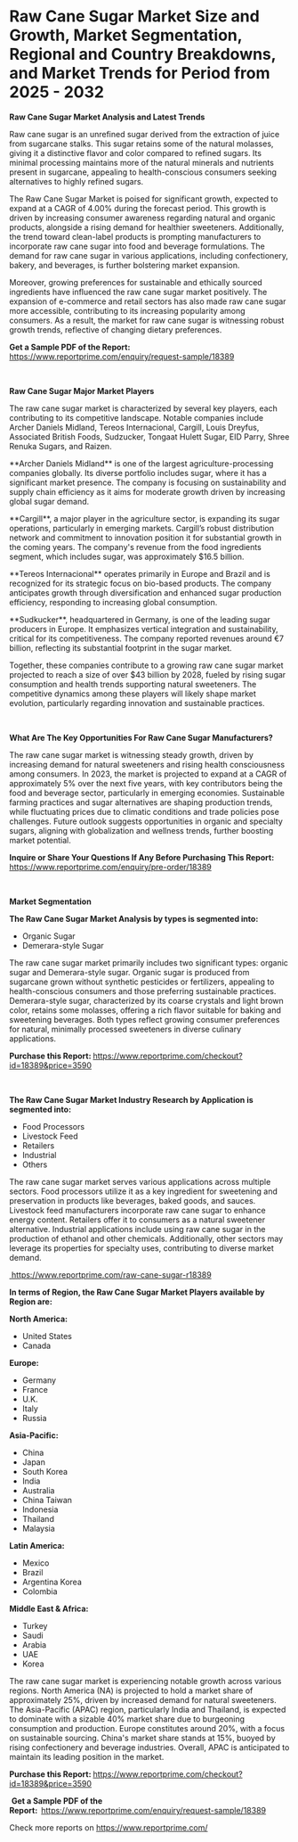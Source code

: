 <p><h1>Raw Cane Sugar Market Size and Growth, Market Segmentation, Regional and Country Breakdowns, and Market Trends for Period from 2025 -  2032</h1></p><p><strong>Raw Cane Sugar Market Analysis and Latest Trends</strong></p>
<p><p>Raw cane sugar is an unrefined sugar derived from the extraction of juice from sugarcane stalks. This sugar retains some of the natural molasses, giving it a distinctive flavor and color compared to refined sugars. Its minimal processing maintains more of the natural minerals and nutrients present in sugarcane, appealing to health-conscious consumers seeking alternatives to highly refined sugars.</p><p>The Raw Cane Sugar Market is poised for significant growth, expected to expand at a CAGR of 4.00% during the forecast period. This growth is driven by increasing consumer awareness regarding natural and organic products, alongside a rising demand for healthier sweeteners. Additionally, the trend toward clean-label products is prompting manufacturers to incorporate raw cane sugar into food and beverage formulations. The demand for raw cane sugar in various applications, including confectionery, bakery, and beverages, is further bolstering market expansion.</p><p>Moreover, growing preferences for sustainable and ethically sourced ingredients have influenced the raw cane sugar market positively. The expansion of e-commerce and retail sectors has also made raw cane sugar more accessible, contributing to its increasing popularity among consumers. As a result, the market for raw cane sugar is witnessing robust growth trends, reflective of changing dietary preferences.</p></p>
<p><strong>Get a Sample PDF of the Report:&nbsp;</strong> <a href="https://www.reportprime.com/enquiry/request-sample/18389?utm_campaign=2653&utm_medium=2&utm_source=Github&utm_content=ia&utm_term=19032025&utm_id=raw-cane-sugar">https://www.reportprime.com/enquiry/request-sample/18389</a></p>
<p>&nbsp;</p>
<p><strong>Raw Cane Sugar Major Market Players</strong></p>
<p><p>The raw cane sugar market is characterized by several key players, each contributing to its competitive landscape. Notable companies include Archer Daniels Midland, Tereos Internacional, Cargill, Louis Dreyfus, Associated British Foods, Sudzucker, Tongaat Hulett Sugar, EID Parry, Shree Renuka Sugars, and Raizen.</p><p>**Archer Daniels Midland** is one of the largest agriculture-processing companies globally. Its diverse portfolio includes sugar, where it has a significant market presence. The company is focusing on sustainability and supply chain efficiency as it aims for moderate growth driven by increasing global sugar demand.</p><p>**Cargill**, a major player in the agriculture sector, is expanding its sugar operations, particularly in emerging markets. Cargill’s robust distribution network and commitment to innovation position it for substantial growth in the coming years. The company's revenue from the food ingredients segment, which includes sugar, was approximately $16.5 billion.</p><p>**Tereos Internacional** operates primarily in Europe and Brazil and is recognized for its strategic focus on bio-based products. The company anticipates growth through diversification and enhanced sugar production efficiency, responding to increasing global consumption.</p><p>**Sudkucker**, headquartered in Germany, is one of the leading sugar producers in Europe. It emphasizes vertical integration and sustainability, critical for its competitiveness. The company reported revenues around €7 billion, reflecting its substantial footprint in the sugar market.</p><p>Together, these companies contribute to a growing raw cane sugar market projected to reach a size of over $43 billion by 2028, fueled by rising sugar consumption and health trends supporting natural sweeteners. The competitive dynamics among these players will likely shape market evolution, particularly regarding innovation and sustainable practices.</p></p>
<p>&nbsp;</p>
<p><strong>What Are The Key Opportunities For Raw Cane Sugar Manufacturers?</strong></p>
<p><p>The raw cane sugar market is witnessing steady growth, driven by increasing demand for natural sweeteners and rising health consciousness among consumers. In 2023, the market is projected to expand at a CAGR of approximately 5% over the next five years, with key contributors being the food and beverage sector, particularly in emerging economies. Sustainable farming practices and sugar alternatives are shaping production trends, while fluctuating prices due to climatic conditions and trade policies pose challenges. Future outlook suggests opportunities in organic and specialty sugars, aligning with globalization and wellness trends, further boosting market potential.</p></p>
<p><strong>Inquire or Share Your Questions If Any Before Purchasing This Report:</strong> <a href="https://www.reportprime.com/enquiry/pre-order/18389?utm_campaign=2653&utm_medium=2&utm_source=Github&utm_content=ia&utm_term=19032025&utm_id=raw-cane-sugar">https://www.reportprime.com/enquiry/pre-order/18389</a></p>
<p>&nbsp;</p>
<p><strong>Market Segmentation</strong></p>
<p><strong>The Raw Cane Sugar Market Analysis by types is segmented into:</strong></p>
<p><ul><li>Organic Sugar</li><li>Demerara-style Sugar</li></ul></p>
<p><p>The raw cane sugar market primarily includes two significant types: organic sugar and Demerara-style sugar. Organic sugar is produced from sugarcane grown without synthetic pesticides or fertilizers, appealing to health-conscious consumers and those preferring sustainable practices. Demerara-style sugar, characterized by its coarse crystals and light brown color, retains some molasses, offering a rich flavor suitable for baking and sweetening beverages. Both types reflect growing consumer preferences for natural, minimally processed sweeteners in diverse culinary applications.</p></p>
<p><strong>Purchase this Report:&nbsp;</strong><a href="https://www.reportprime.com/checkout?id=18389&price=3590&utm_campaign=2653&utm_medium=2&utm_source=Github&utm_content=ia&utm_term=19032025&utm_id=raw-cane-sugar">https://www.reportprime.com/checkout?id=18389&price=3590</a></p>
<p>&nbsp;</p>
<p><strong>The Raw Cane Sugar Market Industry Research by Application is segmented into:</strong></p>
<p><ul><li>Food Processors</li><li>Livestock Feed</li><li>Retailers</li><li>Industrial</li><li>Others</li></ul></p>
<p><p>The raw cane sugar market serves various applications across multiple sectors. Food processors utilize it as a key ingredient for sweetening and preservation in products like beverages, baked goods, and sauces. Livestock feed manufacturers incorporate raw cane sugar to enhance energy content. Retailers offer it to consumers as a natural sweetener alternative. Industrial applications include using raw cane sugar in the production of ethanol and other chemicals. Additionally, other sectors may leverage its properties for specialty uses, contributing to diverse market demand.</p></p>
<p><a href="https://www.reportprime.com/raw-cane-sugar-r18389?utm_campaign=2653&utm_medium=2&utm_source=Github&utm_content=ia&utm_term=19032025&utm_id=raw-cane-sugar">&nbsp;https://www.reportprime.com/raw-cane-sugar-r18389</a></p>
<p><strong>In terms of Region, the Raw Cane Sugar Market Players available by Region are:</strong></p>
<p>
    <p> <strong> North America: </strong>
        <ul>
            <li>United States</li>
            <li>Canada</li>
        </ul>
        </p> 
    <p> <strong> Europe: </strong>
        <ul>
            <li>Germany</li>
            <li>France</li>
            <li>U.K.</li>
            <li>Italy</li>
            <li>Russia</li>
        </ul>
        </p> 
    <p> <strong> Asia-Pacific: </strong>
        <ul>
            <li>China</li>
            <li>Japan</li>
            <li>South Korea</li>
            <li>India</li>
            <li>Australia</li>
            <li>China Taiwan</li>
            <li>Indonesia</li>
            <li>Thailand</li>
            <li>Malaysia</li>
        </ul>
        </p> 
    <p> <strong> Latin America: </strong>
        <ul>
            <li>Mexico</li>
            <li>Brazil</li>
            <li>Argentina Korea</li>
            <li>Colombia</li>
        </ul>
        </p> 
    <p> <strong> Middle East & Africa: </strong>
        <ul>
            <li>Turkey</li>
            <li>Saudi</li>
            <li>Arabia</li>
            <li>UAE</li>
            <li>Korea</li>
        </ul>
    </p>
    </p>
<p><p>The raw cane sugar market is experiencing notable growth across various regions. North America (NA) is projected to hold a market share of approximately 25%, driven by increased demand for natural sweeteners. The Asia-Pacific (APAC) region, particularly India and Thailand, is expected to dominate with a sizable 40% market share due to burgeoning consumption and production. Europe constitutes around 20%, with a focus on sustainable sourcing. China's market share stands at 15%, buoyed by rising confectionery and beverage industries. Overall, APAC is anticipated to maintain its leading position in the market.</p></p>
<p><strong>Purchase this Report: </strong><a href="https://www.reportprime.com/checkout?id=18389&price=3590&utm_campaign=2653&utm_medium=2&utm_source=Github&utm_content=ia&utm_term=19032025&utm_id=raw-cane-sugar">https://www.reportprime.com/checkout?id=18389&price=3590</a></p>
<p>&nbsp;<strong>Get a Sample PDF of the Report:&nbsp;&nbsp;</strong><a href="https://www.reportprime.com/enquiry/request-sample/18389?utm_campaign=2653&utm_medium=2&utm_source=Github&utm_content=ia&utm_term=19032025&utm_id=raw-cane-sugar">https://www.reportprime.com/enquiry/request-sample/18389</a></p>
<p><strong></strong></p>
<p>Check more reports on <a href="https://www.reportprime.com/?utm_campaign=2653&utm_medium=2&utm_source=Github&utm_content=ia&utm_term=19032025&utm_id=raw-cane-sugar">https://www.reportprime.com/</a></p>